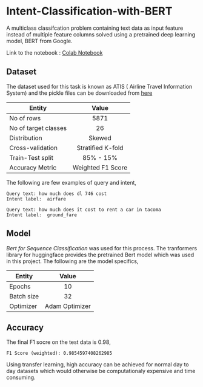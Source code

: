# Intent-Classification-with-BERT

A multiclass classifcation problem containing text data as input feature instead of multiple feature columns solved using a pretrained deep learning model, BERT from Google.

Link to the notebook : [Colab Notebook](https://github.com/Sudhandar/Intent-Classification-with-BERT/tree/master/notebooks)

## Dataset

The dataset used for this task is known as  ATIS ( Airline Travel Information System) and  the pickle files can be downloaded from [here](https://www.kaggle.com/siddhadev/atis-dataset-from-ms-cntk)

| Entity        		| Value         	|
| ----------------------|:-----------------:|
| No of rows    		| 5871				|
| No of target classes  | 26      			|
| Distribution 			| Skewed     		|
| Cross-validation 		| Stratified K-fold |
| Train-Test split 		| 85% - 15%     	|
| Accuracy Metric 		| Weighted F1 Score |

The following are few examples of query and intent,
```
Query text: how much does dl 746 cost
Intent label:  airfare

Query text: how much does it cost to rent a car in tacoma
Intent label:  ground_fare
```
## Model

*Bert for Sequence Classification* was used for this process. The tranformers library for huggingface provides the pretrained Bert model which was used in this project. The following are the model specifics,

| Entity        		| Value         	|
| ----------------------|:-----------------:|
| Epochs   				| 10				|
| Batch size			| 32      			|
| Optimizer 			| Adam Optimizer    |

## Accuracy

The final F1 socre on the test data is 0.98,

```
F1 Score (weighted): 0.9854597408262985
```
Using transfer learning, high accuracy can be achieved for normal day to day datasets which would otherwise be computationaly expensive and time consuming.


